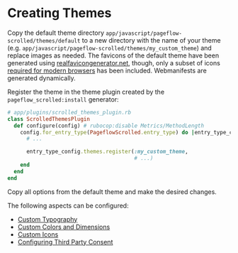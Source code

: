 # Creating Themes

Copy the default theme directory
`app/javascript/pageflow-scrolled/themes/default` to a new directory
with the name of your theme
(e.g. `app/javascript/pageflow-scrolled/themes/my_custom_theme`) and
replace images as needed. The favicons of the default theme have been
generated using
[realfavicongenerator.net](https://realfavicongenerator.net/), though,
only a subset of icons [required for modern
browsers](https://evilmartians.com/chronicles/how-to-favicon-in-2021-six-files-that-fit-most-needs)
has been included. Webmanifests are generated dynamically.

Register the theme in the theme plugin created by the
`pageflow_scrolled:install` generator:

``` ruby
# app/plugins/scrolled_themes_plugin.rb
class ScrolledThemesPlugin
  def configure(config) # rubocop:disable Metrics/MethodLength
    config.for_entry_type(PageflowScrolled.entry_type) do |entry_type_config|
      # ...

      entry_type_config.themes.register(:my_custom_theme,
                                        # ...)
    end
  end
end
```

Copy all options from the default theme and make the desired changes.

The following aspects can be configured:

* [Custom Typography](./creating_themes/custom_typography.md)
* [Custom Colors and Dimensions](./creating_themes/custom_colors_and_dimensions.md)
* [Custom Icons](./creating_themes/custom_icons.md)
* [Configuring Third Party Consent](./creating_themes/configuring_third_party_consent.md)
